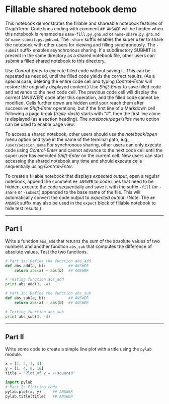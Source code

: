<!--gterm notebook command=python-->

# Fillable shared notebook demo

This notebook demonstrates the fillable and shareable notebook
features of GraphTerm. Code lines ending with comment ``## ANSWER``
will be hidden when this notebook is renamed as
``name-fill.py.gnb.md`` or ``name-share.py.gnb.md`` or
``name-submit.py.gnb.md``. The ``-share`` suffix enables the super
user to share the notebook with other users for viewing and filling
synchronously. The ``-submit`` suffix enables asynchronous sharing. If
a subdirectory SUBMIT is present in the same directory as a shared
notebook file, other users can *submit* a filled shared notebook to
this directory.

Use *Control-Enter* to execute filled code without saving it. This can
be repeated as needed, until the filled code yields the correct
results. (As a special case, deleting the entire code cell and typing
*Control-Enter* will restore the originally displayed content.)  Use
*Shift-Enter* to save filled code and advance to the next code
cell. The previous code cell will display the correct (ANSWER) code
after this operation, and the filled code cannot be modified. Cells
further down are hidden until your reach them after successive
*Shift-Enter* operations, but if the first line of a Markdown cell
following a page break (*triple-dash*) starts with "#", then the first
line alone is displayed (as a section heading). The
*notebook/page/slide* menu option can be used to enable page view.

To access a shared notebook, other users should use the
*notebook/open* menu option and type in the name of the terminal path,
e.g., ``/user/session_name`` For synchronous sharing, other users can
only execute code using *Control-Enter* and cannot advance to the next
code cell until the super user has executed *Shift-Enter* on the
current cell. New users can start accessing the shared notebook any
time and should execute cells sequentially using *Control-Enter*.

To create a fillable notebook that displays *expected output*, open a
regular notebook, append the comment ``## ANSWER`` to code lines that
need to be hidden, execute the code sequentially and save it with the
suffix ``-fill`` (or ``-share`` or ``-submit``) appended to the base
name of the file. This will automatically convert the code output to
*expected output*. (Note: The ``## ANSWER`` suffix may also be used in
the ``expect`` block of fillable notebook to hide test results.)

---

## Part I

Write a function ``abs_add`` that returns the sum of the absolute values of two numbers and another
function ``abs_sub`` that computes the difference of absolute values. Test the two functions.

```python
# Part 1a: Define the function abs_add
def abs_add(a, b):          ## ANSWER
    return abs(a) + abs(b)  ## ANSWER

# Testing function abs_add
print abs_add(3, -4)

# Part 1b: Define the function abs_sub
def abs_sub(a, b):          ## ANSWER
    return abs(a) - abs(b)  ## ANSWER

# Testing function abs_sub
print abs_sub(3, -4)
```

---

## Part II

Write some code to create a simple line plot with a title using the ``pylab`` module.

```python
x = [1, 2, 3, 4]
y = [1, 4, 9, 16]
title = "Plot of y = x-squared"

import pylab
# Part 2: Plotting code
pylab.plot(x, y)     ## ANSWER
pylab.title(title)   ## ANSWER

```
